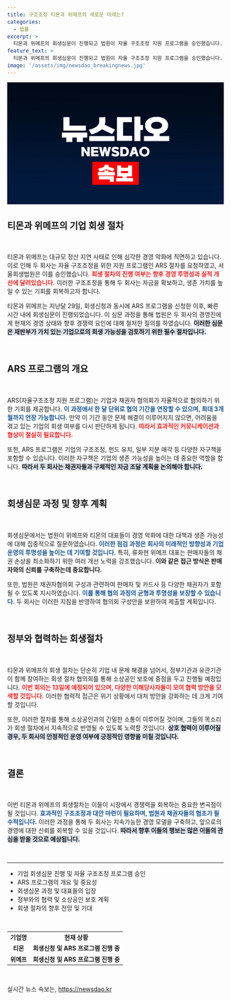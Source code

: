 ```yaml
---
title: 구조조정 티몬과 위메프의 새로운 미래는?
categories:
  - 법률
excerpt: >
  티몬과 위메프의 회생심문이 진행되고 법원이 자율 구조조정 지원 프로그램을 승인했습니다. 자금 조달과 협의를 통해 위기 극복을 노리는 이들의 행보에 귀추가 주목됩니다!
feature_text: >
  티몬과 위메프의 회생심문이 진행되고 법원이 자율 구조조정 지원 프로그램을 승인했습니다. 자금 조달과 협의를 통해 위기 극복을 노리는 이들의 행보에 귀추가 주목됩니다!
image: '/assets/img/newsdao_breakingnews.jpg'
---
```


<p><img src="/assets/img/newsdao_breakingnews.jpg" alt="koreaapp 속보" /></p>

<h2 data-ke-size="size26">티몬과 위메프의 기업 회생 절차</h2>

<p data-ke-size="size16">&nbsp;</p> 

<p>티몬과 위메프는 대규모 정산 지연 사태로 인해 심각한 경영 악화에 직면하고 있습니다. 이로 인해 두 회사는 자율 구조조정을 위한 지원 프로그램인 ARS 절차를 요청하였고, 서울회생법원은 이를 승인했습니다. <b><span style="color: #ee2323;">회생 절차의 진행 여부는 향후 경영 투명성과 실적 개선에 달려있습니다.</span></b> 이러한 구조조정을 통해 두 회사는 자금을 확보하고, 생존 가치를 높일 수 있는 기회를 회복하고자 합니다. </p>

<p>티몬과 위메프는 지난달 29일, 회생신청과 동시에 ARS 프로그램을 신청한 이후, 빠른 시간 내에 회생심문이 진행되었습니다. 이 심문 과정을 통해 법원은 두 회사의 경영진에게 현재의 경영 상태와 향후 경쟁력 요인에 대해 철저한 질의를 하였습니다. <b><span style="background-color: #21538527;">이러한 심문은 재판부가 가치 있는 기업으로의 회생 가능성을 검토하기 위한 필수 절차입니다.</span></b></p>

<p data-ke-size="size16">&nbsp;</p> 

<h2 data-ke-size="size26">ARS 프로그램의 개요</h2>

<p data-ke-size="size16">&nbsp;</p> 

<p>ARS(자율구조조정 지원 프로그램)는 기업과 채권자 협의회가 자율적으로 협의하기 위한 기회를 제공합니다. <b><span style="color: #1a5490;">이 과정에서 한 달 단위로 협의 기간을 연장할 수 있으며, 최대 3개월까지 연장 가능합니다.</span></b> 만약 이 기간 동안 문제 해결이 이루어지지 않으면, 어려움을 겪고 있는 기업의 회생 여부를 다시 판단하게 됩니다. <b><span style="color: #ee2323;">따라서 효과적인 커뮤니케이션과 협상이 절실히 필요합니다.</span></b></p>

<p>또한, ARS 프로그램은 기업의 구조조정, 펀드 유치, 일부 지분 매각 등 다양한 자구책을 포함할 수 있습니다. 이러한 자구책은 기업의 생존 가능성을 높이는 데 중요한 역할을 합니다. <b><span style="background-color: #21538527;">따라서 두 회사는 채권자들과 구체적인 자금 조달 계획을 논의해야 합니다.</span></b></p>

<p data-ke-size="size16">&nbsp;</p> 

<h2 data-ke-size="size26">회생심문 과정 및 향후 계획</h2>

<p data-ke-size="size16">&nbsp;</p> 

<p>회생심문에서는 법원이 위메프와 티몬의 대표들이 경영 악화에 대한 대책과 생존 가능성에 대해 집중적으로 질문하였습니다. <b><span style="color: #1a5490;">이러한 점검 과정은 회사의 미래적인 방향성과 기업 운영의 투명성을 높이는 데 기여할 것입니다.</span></b> 특히, 류화현 위메프 대표는 판매자들의 채권 손상을 최소화하기 위한 여러 개선 노력을 강조했습니다. <b><span style="ee2323;">이와 같은 접근 방식은 판매자와의 신뢰를 구축하는데 중요합니다.</span></b></p>

<p>또한, 법원은 채권자협의회 구성과 관련하여 판매자 및 카드사 등 다양한 채권자가 포함될 수 있도록 지시하였습니다. <b><span style="color: #1a5490;">이를 통해 협의 과정의 균형과 투명성을 보장할 수 있습니다.</span></b> 두 회사는 이러한 지침을 반영하여 협의회 구성안을 보완하여 제출할 계획입니다.</p>

<p data-ke-size="size16">&nbsp;</p> 

<h2 data-ke-size="size26">정부와 협력하는 회생절차</h2>

<p data-ke-size="size16">&nbsp;</p> 

<p>티몬과 위메프의 회생 절차는 단순히 기업 내 문제 해결을 넘어서, 정부기관과 유관기관이 함께 참여하는 회생 절차 협의회를 통해 소상공인 보호에 중점을 두고 진행될 예정입니다. <b><span style="color: #ee2323;">이번 회의는 13일에 예정되어 있으며, 다양한 이해당사자들이 모여 협력 방안을 모색할 것입니다.</span></b> 이러한 협력적 접근은 위기 상황에서 대처 방안을 강화하는 데 크게 기여할 것입니다.</p>

<p>또한, 이러한 절차를 통해 소상공인과의 긴밀한 소통이 이루어질 것이며, 그들의 목소리가 회생 절차에서 지속적으로 반영될 수 있도록 노력할 것입니다. <b><span style="background-color: #21538527;">상호 협력이 이루어질 경우, 두 회사의 안정적인 운영 여부에 긍정적인 영향을 미칠 것입니다.</span></b></p>

<p data-ke-size="size16">&nbsp;</p> 

<h2 data-ke-size="size26">결론</h2>

<p data-ke-size="size16">&nbsp;</p> 

<p>이번 티몬과 위메프의 회생절차는 이들이 시장에서 경쟁력을 회복하는 중요한 변곡점이 될 것입니다. <b><span style="color: #1a5490;">효과적인 구조조정과 대안 마련이 필요하며, 법원과 채권자들의 협조가 필수적입니다.</span></b> 이러한 과정을 통해 두 회사는 지속가능한 경영 모델을 구축하고, 앞으로의 경영에 대한 신뢰를 회복할 수 있을 것입니다. <b><span style="background-color: #21538527;">따라서 향후 이들의 행보는 많은 이들의 관심을 받을 것으로 예상됩니다.</span></b></p>

<p data-ke-size="size16">&nbsp;</p> 

<hr>

<ul>
  <li>기업 회생심문 진행 및 자율 구조조정 프로그램 승인</li>
  <li>ARS 프로그램의 개요 및 중요성</li>
  <li>회생심문 과정 및 대표들의 입장</li>
  <li>정부와의 협력 및 소상공인 보호 계획</li>
  <li>회생 절차의 향후 전망 및 기대</li>
</ul>

<p data-ke-size="size16">&nbsp;</p> 

<table style="width: 100%;">
  <tr>
    <td style="text-align: center; height: 17px;"><b>기업명</b></td>
    <td style="text-align: center; height: 17px;"><b>현재 상황</b></td>
  </tr>
  <tr>
    <td style="text-align: center; height: 17px;"><b>티몬</b></td>
    <td style="text-align: center; height: 17px;"><b>회생신청 및 ARS 프로그램 진행 중</b></td>
  </tr>
  <tr>
    <td style="text-align: center; height: 17px;"><b>위메프</b></td>
    <td style="text-align: center; height: 17px;"><b>회생신청 및 ARS 프로그램 진행 중</b></td>
  </tr>
</table>

<p data-ke-size="size16">&nbsp;</p> 

<p><bal></bal></p>
실시간 뉴스 속보는, <a href="https://newsdao.kr" rel="dofollow">https://newsdao.kr</a>


